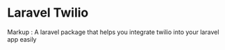 # Laravel Twilio #
Markup :  A laravel package that helps you integrate twilio into your laravel app easily

